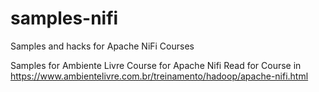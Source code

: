 # samples-nifi
Samples and hacks for Apache NiFi Courses

Samples for Ambiente Livre Course for Apache Nifi 
Read for Course in https://www.ambientelivre.com.br/treinamento/hadoop/apache-nifi.html
